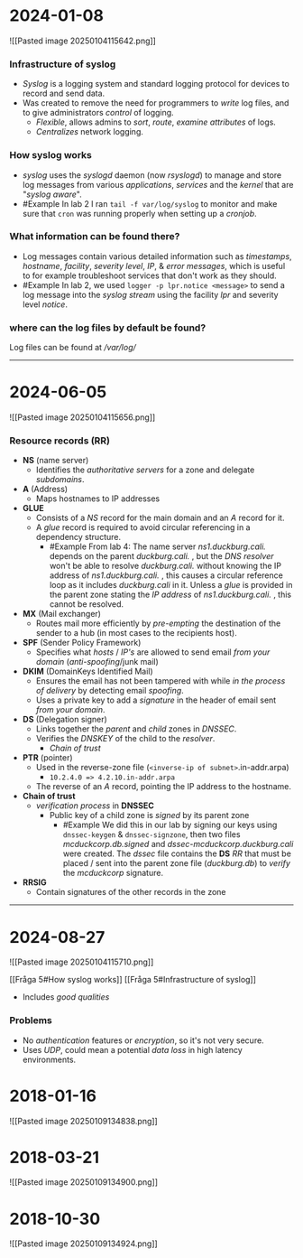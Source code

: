 # 2024-01-08
![[Pasted image 20250104115642.png]]
### Infrastructure of syslog
* *Syslog* is a logging system and standard logging protocol for devices to record and send data.
* Was created to remove the need for programmers to *write* log files, and to give administrators *control* of logging.
	* *Flexible*, allows admins to *sort*, *route*, *examine* *attributes* of logs.
	* *Centralizes* network logging.
### How syslog works 
* *syslog* uses the *syslogd* daemon (now *rsyslogd*) to manage and store log messages from various *applications*, *services* and the *kernel* that are "*syslog aware*".
* #Example In lab 2 I ran ``tail -f var/log/syslog`` to monitor and make sure that ``cron`` was running properly when setting up a *cronjob*.
### What information can be found there?
* Log messages contain various detailed information such as *timestamps*, *hostname*, *facility*, *severity* *level*, *IP*, & *error messages*, which is useful to for example troubleshoot services that don't work as they should.
* #Example In lab 2, we used ``logger -p lpr.notice <message>`` to send a log message into the *syslog* *stream* using the facility *lpr* and severity level *notice*.
### where can the log files by default be found?
Log files can be found at */var/log/*

---
# 2024-06-05
![[Pasted image 20250104115656.png]]
### Resource records (RR)
* **NS** (name server) 
	* Identifies the *authoritative* *servers* for a zone and delegate *subdomains*.
* **A** (Address)
	* Maps hostnames to IP addresses
* **GLUE**
	* Consists of a *NS* record for the main domain and an *A* record for it.
	* A *glue* record is required to avoid circular referencing in a dependency structure.
		* #Example From lab 4: The name server *ns1.duckburg.cali.* depends on the parent *duckburg.cali.* , but the *DNS* *resolver* won't be able to resolve *duckburg.cali.* without knowing the IP address of *ns1.duckburg.cali.* , this causes a circular reference loop as it includes *duckburg.cali* in it. Unless a *glue* is provided in the parent zone stating the *IP address* of *ns1.duckburg.cali.* , this cannot be resolved.
* **MX** (Mail exchanger)
	* Routes mail more efficiently by *pre-empting* the destination of the sender to a hub (in most cases to the recipients host).
* **SPF** (Sender Policy Framework)
	* Specifies what *hosts* / *IP's* are allowed to send email *from your domain* (*anti-spoofing*/junk mail)
* **DKIM** (DomainKeys Identified Mail)
	* Ensures the email has not been tampered with while *in the process of delivery* by detecting email *spoofing*.
	* Uses a private key to add a *signature* in the header of email sent *from* *your domain*.
* **DS** (Delegation signer)
	* Links together the *parent* and *child* zones in *DNSSEC*.
	* Verifies the *DNSKEY* of the child to the *resolver*.
		* *Chain of trust*
* **PTR** (pointer)
	* Used in the reverse-zone file (``<inverse-ip of subnet>``.in-addr.arpa)
		* ``10.2.4.0 => 4.2.10.in-addr.arpa``
	* The reverse of an *A* record, pointing the IP address to the hostname.
* **Chain of trust**
	* *verification* *process* in **DNSSEC**
		* Public key of a child zone is *signed* by its parent zone
			* #Example We did this in our lab by signing our keys using ``dnssec-keygen`` & ``dnssec-signzone``, then two files *mcduckcorp.db.signed* and *dssec-mcduckcorp.duckburg.cali* were created. The *dssec* file contains the **DS** *RR* that must be placed / sent into the parent zone file (*duckburg.db*) to *verify* the *mcduckcorp* signature.
* **RRSIG**
	* Contain signatures of the other records in the zone


---
# 2024-08-27
![[Pasted image 20250104115710.png]]

[[Fråga 5#How syslog works]]
[[Fråga 5#Infrastructure of syslog]] 
* Includes *good* *qualities* 
### Problems
* No *authentication* features or *encryption*, so it's not very secure.
* Uses *UDP*, could mean a potential *data* *loss* in high latency environments.


# 2018-01-16
![[Pasted image 20250109134838.png]]

# 2018-03-21
![[Pasted image 20250109134900.png]]

# 2018-10-30
![[Pasted image 20250109134924.png]]
